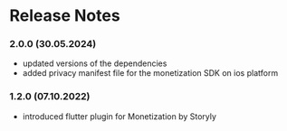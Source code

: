 # Release Notes
### 2.0.0 (30.05.2024)
* updated versions of the dependencies
* added privacy manifest file for the monetization SDK on ios platform

### 1.2.0 (07.10.2022)
* introduced flutter plugin for Monetization by Storyly